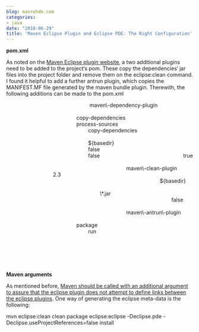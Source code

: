 ```yaml
---
blog: maxrohde.com
categories:
- java
date: "2010-06-29"
title: 'Maven Eclipse Plugin and Eclipse PDE: The Right Configuration'
---
```


**pom.xml**

As noted on the [Maven Eclipse plugin website](http://maven.apache.org/plugins/maven-eclipse-plugin/pde.html), a two additional plugins need to be added to the project‘s pom. These copy the dependencies‘ jar files into the project folder and remove them on the eclipse:clean command. I found it helpful to add a further antrun plugin, which copies the MANIFEST.MF file generated by the maven bundle plugin. Therewith, the following additions can be made to the pom.xml

<!-- MAVEN ECLIPSE PLUGIN --> <!--                                 Dependency Plugin used to copy the dependency JARs into the root                                 project folder. There the Maven eclipse plugin will add them to the                                 classpath of PDE projects.                         \-->                         <plugin\>                                 <artifactId\>maven\-dependency-plugin</artifactId\>                                 <executions\>                                         <execution\>                                                 <id\>copy-dependencies</id\>                                                 <phase\>process-sources</phase\>                                                 <goals\>                                                         <goal\>copy-dependencies</goal\>                                                 </goals\>                                                 <configuration\>                                                         <outputDirectory\>${basedir}</outputDirectory\>                                                         <overWriteReleases\>false</overWriteReleases\>                                                         <overWriteSnapshots\>false</overWriteSnapshots\>                                                         <overWriteIfNewer\>true</overWriteIfNewer\>                                                 </configuration\>                                         </execution\>                                 </executions\>                         </plugin\>

<!--                                 Cleanup necessary because of PDE tweaks, clear the project directory                         \-->                         <plugin\>                                 <artifactId\>maven\-clean-plugin</artifactId\>                                 <version\>2.3</version\>                                 <configuration\>                                         <filesets\>                                                 <fileset\>                                                         <directory\>${basedir}</directory\>                                                         <includes\>                                                                 <include\>\*.jar</include\>                                                         </includes\>                                                         <followSymlinks\>false</followSymlinks\>                                                 </fileset\>                                         </filesets\>                                 </configuration\>                         </plugin\>

<!--                                 Keep the MANIFEST.MF used by eclipse in sync with the MANIFEST.MF                                 created by the maven bundle plugin                         \-->                         <plugin\>                                 <artifactId\>maven\-antrun\-plugin</artifactId\>                                 <executions\>                                         <execution\>                                                 <phase\>package</phase\>                                                 <goals\>                                                         <goal\>run</goal\>                                                 </goals\>                                                 <configuration\>                                                         <tasks\>                                                                 <delete file\="${basedir}/META-INF/MANIFEST.MF" />                                                                 <copy file\="target/classes/META-INF/MANIFEST.MF" tofile\="${basedir}/META-INF/MANIFEST.MF" />                                                         </tasks\>                                                 </configuration\>                                         </execution\>                                 </executions\>                         </plugin\>

**Maven arguments**

As mentioned before, [Maven should be called with an additional argument to assure that the eclipse plugin does not attempt to define links between the eclipse plugins](http://maxrohde.com/2010/06/25/maven-eclipse-plugin-problem-with-project-dependencies/). One way of generating the eclipse meta-data is the following:

mvn eclipse:clean clean package eclipse:eclipse -Declipse.pde -Declipse.useProjectReferences=false install
